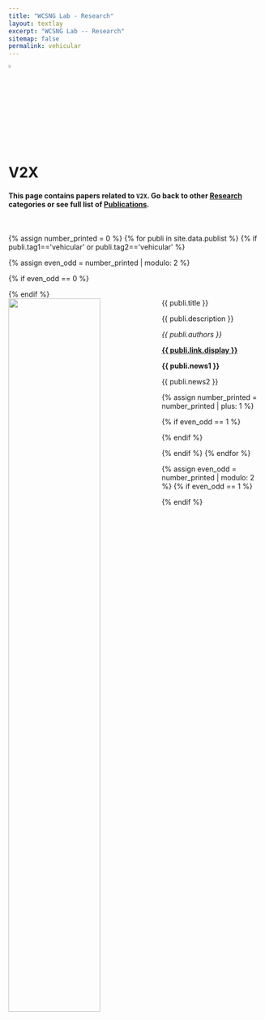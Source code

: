 ```yaml
---
title: "WCSNG Lab - Research"
layout: textlay
excerpt: "WCSNG Lab -- Research"
sitemap: false
permalink: vehicular
---
```

<a href="{{ site.url }}{{ site.baseurl }}/research"><img src="{{ site.url }}{{ site.baseurl }}/images/back.png" class="img-responsive" width="4%" /> </a>

# V2X
####  This page contains papers related to `V2X`. Go back to other <a href="{{ site.url }}{{ site.baseurl }}/research"> <b>Research</b></a> categories or see full list of <a href="{{ site.url }}{{ site.baseurl }}/publications"> <b>Publications</b></a>.


<p> &nbsp; </p>
{% assign number_printed = 0 %}
{% for publi in site.data.publist %}
{% if publi.tag1=='vehicular' or publi.tag2=='vehicular'  %}

{% assign even_odd = number_printed | modulo: 2 %}


{% if even_odd == 0 %}
<div class="row">
{% endif %}


<div class="col-sm-6 clearfix">
 <div class="well">
  <pubtit>{{ publi.title }}</pubtit>
  <img src="{{ site.url }}{{ site.baseurl }}/images/pubpic/{{ publi.image }}" class="img-responsive" width="60%" style="float: left" />
  <p>{{ publi.description }}</p>
  <p><em>{{ publi.authors }}</em></p>
  <p><strong><a href="{{ publi.link.url }}">{{ publi.link.display }}</a></strong></p>
  <p class="text-danger"><strong> {{ publi.news1 }}</strong></p>
  <p> {{ publi.news2 }}</p>
 </div>
</div>


{% assign number_printed = number_printed | plus: 1 %}

{% if even_odd == 1 %}
</div>
{% endif %}


{% endif %}
{% endfor %}

{% assign even_odd = number_printed | modulo: 2 %}
{% if even_odd == 1 %}
</div>
{% endif %}

<p> &nbsp; </p>
